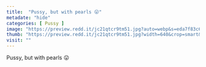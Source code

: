 ```yaml
---
title:  "Pussy, but with pearls 😛"
metadate: "hide"
categories: [ Pussy ]
image: "https://preview.redd.it/jc21qtcr9tm51.jpg?auto=webp&s=eda7f83c6d48d61688c7018a82337ce9bc9fbbe7"
thumb: "https://preview.redd.it/jc21qtcr9tm51.jpg?width=640&crop=smart&auto=webp&s=638253bfd245d06f4078fcaee82e863435efda4a"
visit: ""
---
```

Pussy, but with pearls 😛
